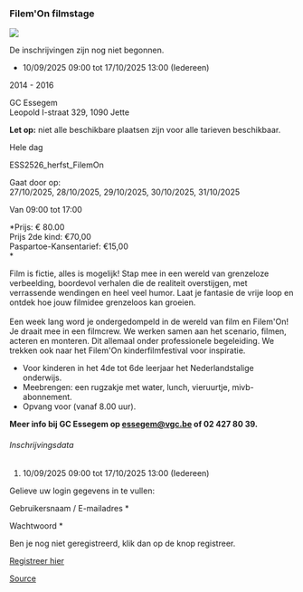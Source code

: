 ### Filem'On filmstage

![](https://s3-eu-west-1.amazonaws.com/os-kwdo/prod/vgc/images/activity/64fb5ebf9f7d1_filem'on.png)

De inschrijvingen zijn nog niet begonnen.

* 10/09/2025 09:00 tot 17/10/2025 13:00 (Iedereen)

2014 - 2016

GC Essegem  
Leopold I-straat 329, 1090 Jette

**Let op:** niet alle beschikbare plaatsen zijn voor alle tarieven beschikbaar.

Hele dag

ESS2526_herfst_FilemOn

Gaat door op:  
27/10/2025, 28/10/2025, 29/10/2025, 30/10/2025, 31/10/2025

Van 09:00 tot 17:00

*Prijs: € 80.00  
Prijs 2de kind: €70,00  
Paspartoe-Kansentarief: €15,00  
*

Film is fictie, alles is mogelijk! Stap mee in een wereld van grenzeloze verbeelding, boordevol verhalen die de realiteit overstijgen, met verrassende wendingen en heel veel humor. Laat je fantasie de vrije loop en ontdek hoe jouw filmidee grenzeloos kan groeien.  
<br/>Een week lang word je ondergedompeld in de wereld van film en Filem'On! Je draait mee in een filmcrew. We werken samen aan het scenario, filmen, acteren en monteren. Dit allemaal onder professionele begeleiding. We trekken ook naar het Filem'On kinderfilmfestival voor inspiratie.

* Voor kinderen in het 4de tot 6de leerjaar het Nederlandstalige onderwijs.
* Meebrengen: een rugzakje met water, lunch, vieruurtje, mivb-abonnement.
* Opvang voor (vanaf 8.00 uur).

**Meer info bij GC Essegem op [essegem@vgc.be](mailto:essegem@vgc.be) of 02 427 80 39.**  

###### Inschrijvingsdata

1.  10/09/2025 09:00 tot 17/10/2025 13:00 (Iedereen)

Gelieve uw login gegevens in te vullen:

Gebruikersnaam / E-mailadres \* 

Wachtwoord \* 

  

Ben je nog niet geregistreerd, klik dan op de knop registreer.

[Registreer hier](/registration)

[Source](https://tickets.vgc.be/activity/subscribe/ESS2526_herfst_FilemOn)